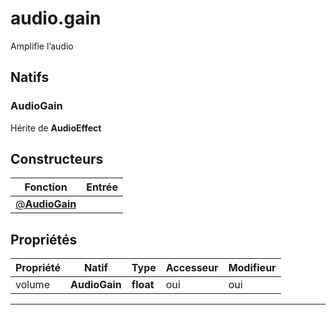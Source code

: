 # audio.gain

Amplifie l’audio
## Natifs
### AudioGain
Hérite de **AudioEffect**
## Constructeurs
|Fonction|Entrée|
|-|-|
|[@**AudioGain**](#ctor_0)||
## Propriétés
|Propriété|Natif|Type|Accesseur|Modifieur|
|-|-|-|-|-|
|volume|**AudioGain**|**float**|oui|oui|


***
